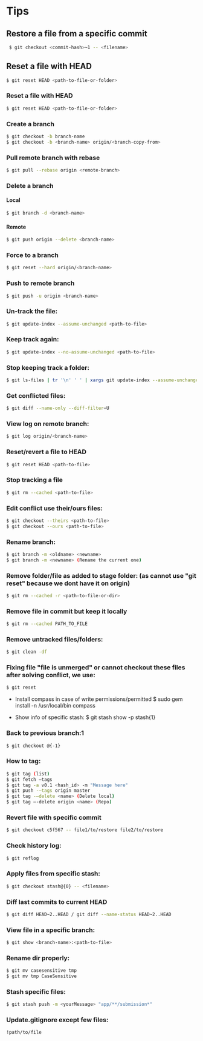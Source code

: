 # Tips

## Restore a file from a specific commit
```sh
 $ git checkout <commit-hash>~1 -- <filename>
```

## Reset a file with HEAD
```sh
$ git reset HEAD <path-to-file-or-folder>
```

### Reset a file with HEAD
```sh
$ git reset HEAD <path-to-file-or-folder>
```

### Create a branch
```sh
$ git checkout -b branch-name
$ git checkout -b <branch-name> origin/<branch-copy-from>
```

### Pull remote branch with rebase
```sh
$ git pull --rebase origin <remote-branch>
```

### Delete a branch
#### Local
```sh
$ git branch -d <branch-name>
```
#### Remote
```sh
$ git push origin --delete <branch-name>
```

### Force to a branch
```sh
$ git reset --hard origin/<branch-name>
```

### Push to remote branch
```sh
$ git push -u origin <branch-name>
```

### Un-track the file:
```sh
$ git update-index --assume-unchanged <path-to-file>
```

### Keep track again:
```sh
$ git update-index --no-assume-unchanged <path-to-file>
```

### Stop keeping track a folder:
```sh
$ git ls-files | tr '\n' ' ' | xargs git update-index --assume-unchanged
```

### Get conflicted files:
```sh
$ git diff --name-only --diff-filter=U
```

### View log on remote branch:
```sh
$ git log origin/<branch-name>
```

### Reset/revert a file to HEAD
```sh
$ git reset HEAD <path-to-file>
```

### Stop tracking a file
```sh
$ git rm --cached <path-to-file>
```

### Edit conflict use their/ours files:
```sh
$ git checkout --theirs <path-to-file>
$ git checkout --ours <path-to-file>
```

### Rename branch:
```sh
$ git branch -m <oldname> <newname>
$ git branch -m <newname> (Rename the current one)
```

### Remove folder/file as added to stage folder: (as cannot use "git reset" because we dont have it on origin)
```sh
$ git rm --cached -r <path-to-file-or-dir>
```

### Remove file in commit but keep it locally
```sh
$ git rm --cached PATH_TO_FILE
```

### Remove untracked files/folders:
```sh
$ git clean -df
```

### Fixing file "file is unmerged" or cannot checkout these files after solving conflict, we use:
```sh
$ git reset
```

- Install compass in case of write permissions/permitted
$ sudo gem install -n /usr/local/bin compass 

- Show info of specific stash:
$ git stash show -p stash{1}

### Back to previous branch:1
```sh
$ git checkout @{-1}
```

### How to tag:
```sh
$ git tag (list)
$ git fetch —tags
$ git tag -a v0.1 <hash_id> -m "Message here" 
$ git push -—tags origin master
$ git tag -—delete <name> (Delete local)
$ git tag —-delete origin <name> (Repo)
```

### Revert file with specific commit
```sh
$ git checkout c5f567 -- file1/to/restore file2/to/restore
```

### Check history log:
```sh
$ git reflog
```

### Apply files from specific stash:
```sh
$ git checkout stash@{0} -- <filename>
```

### Diff last commits to current HEAD
```sh
$ git diff HEAD~2..HEAD / git diff --name-status HEAD~2..HEAD
```

### View file in a specific branch:
```sh
$ git show <branch-name>:<path-to-file>
```

### Rename dir properly:
```sh
$ git mv casesensitive tmp
$ git mv tmp CaseSensitive
```

### Stash specific files:
```sh
$ git stash push -m <yourMessage> "app/**/submission*"
```

### Update.gitignore except few files:
```sh
!path/to/file
```
